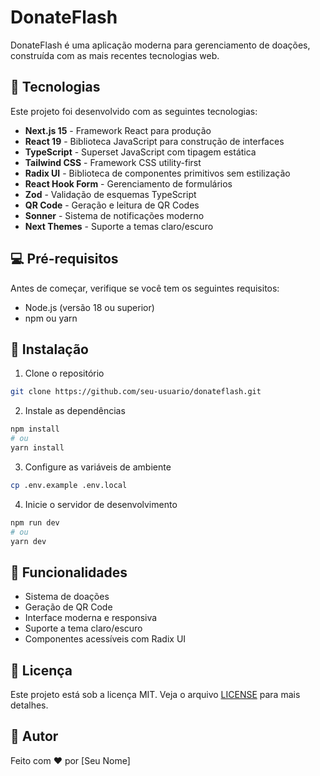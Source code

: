 # DonateFlash

DonateFlash é uma aplicação moderna para gerenciamento de doações, construída com as mais recentes tecnologias web.

## 🚀 Tecnologias

Este projeto foi desenvolvido com as seguintes tecnologias:

- **Next.js 15** - Framework React para produção
- **React 19** - Biblioteca JavaScript para construção de interfaces
- **TypeScript** - Superset JavaScript com tipagem estática
- **Tailwind CSS** - Framework CSS utility-first
- **Radix UI** - Biblioteca de componentes primitivos sem estilização
- **React Hook Form** - Gerenciamento de formulários
- **Zod** - Validação de esquemas TypeScript
- **QR Code** - Geração e leitura de QR Codes
- **Sonner** - Sistema de notificações moderno
- **Next Themes** - Suporte a temas claro/escuro

## 💻 Pré-requisitos

Antes de começar, verifique se você tem os seguintes requisitos:

- Node.js (versão 18 ou superior)
- npm ou yarn

## 🔧 Instalação

1. Clone o repositório
```bash
git clone https://github.com/seu-usuario/donateflash.git
```

2. Instale as dependências
```bash
npm install
# ou
yarn install
```

3. Configure as variáveis de ambiente
```bash
cp .env.example .env.local
```

4. Inicie o servidor de desenvolvimento
```bash
npm run dev
# ou
yarn dev
```

## 🌟 Funcionalidades

- Sistema de doações
- Geração de QR Code
- Interface moderna e responsiva
- Suporte a tema claro/escuro
- Componentes acessíveis com Radix UI

## 📝 Licença

Este projeto está sob a licença MIT. Veja o arquivo [LICENSE](LICENSE) para mais detalhes.

## 👥 Autor

Feito com ❤️ por [Seu Nome] 